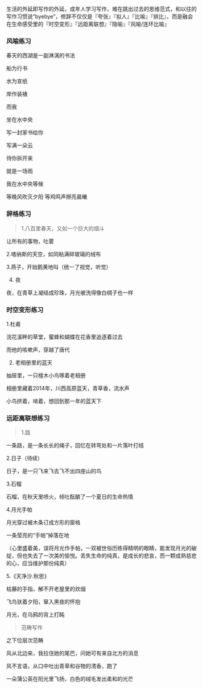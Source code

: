 生活的外延即写作的外延，成年人学习写作，难在跳出过去的思维范式，和以往的写作习惯说“byebye”，修辞不仅仅是『夸张』『拟人』『比喻』『排比』，而是融会在生命感受里的『时空变形』『远距离联想』『隐喻』『风喻/连环比喻』

### 风喻练习 

春天的西湖是一副淋漓的书法

船为行书

水为宣纸

岸作装裱


而我

坐在水中央

写一封家书给你

写满一朵云

待你拆开来

就是一场雨


我在水中央等候 

等晚风吹灭夕阳  等鸡鸣声擦亮晨曦


### 辞格练习

>1.八百里春天，又如一个巨大的烟斗

让所有的事物，吐雾


2.喀纳斯的天空，如同粘满碎玻璃的绒布

3.燕子，开始鹅黄地叫（统一了视觉，听觉）

4. 夜

夜，在青草上凝结成珍珠，月光被洗得像白绸子也一样


### 时空变形练习

1.杜甫

浣花溪畔的草堂，蜜蜂和蝴蝶在花香里追逐着过去

而他的咳嗽声，穿越了唐代 

2. 老相册里的蓝天

抽屉里，一只檀木小鸟啄着老相册

相册里藏着2014年，川西高原蓝天，青草香，流水声

小鸟挤着，啃着，想回到那一年的蓝天下  

### 远距离联想练习

>1.路

一条路，是一条长长的绳子，回忆在转弯处和一片落叶打结  

2.日子（待续）

日子，是一只飞来飞去飞不出四座山的鸟


3.石榴

石榴，在秋天里喷火，倾吐酝酿了一个夏日的生命热情

4.月光手帕

月光穿过被木条订成方形的窗格

一条莹亮的“手帕”掉落在地

（心里盛着美，误将月光作手帕，一双被世俗历练得精明的眼睛，能发现月光的破绽，但也失去了一次美的愉悦。丢失生命的纯真，是成长的悲哀，而一颗成熟慈悲的心，应当维护那份纯真）


5.《天净沙.秋思》

枯藤的手指，解不开老屋里的炊烟

飞鸟驮着夕阳，窜入黑夜的怀抱

月光，在乌鸦的背上打盹

> 范畴写作

之下位层次范畴

风从北边来，我拉住她的尾巴，问她可有来自北方的消息

风不言语，从口中吐出青草和谷物的清香，跑了

一朵蒲公英在阳光里飞扬，白色的绒毛发出柔和的光芒


